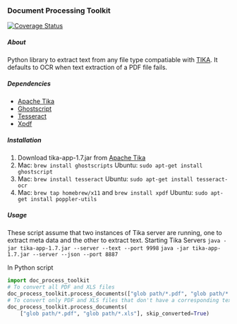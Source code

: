 ### Document Processing Toolkit

[![Coverage Status](https://coveralls.io/repos/18F/doc_processing_toolkit/badge.png)](https://coveralls.io/r/18F/doc_processing_toolkit)

##### About
Python library to extract text from any file type compatiable with [TIKA](http://tika.apache.org/). It defaults to OCR when text extraction of a PDF file fails.

##### Dependencies
- [Apache Tika](http://tika.apache.org/)
- [Ghostscript](http://www.ghostscript.com/)
- [Tesseract](https://code.google.com/p/tesseract-ocr/)
- [Xpdf]()

##### Installation
1. Download tika-app-1.7.jar from [Apache Tika](http://tika.apache.org/)
2. Mac: `brew install ghostscripts` Ubuntu: `sudo apt-get install ghostscript`
3. Mac: `brew install tesseract` Ubuntu: `sudo apt-get install tesseract-ocr`
4. Mac: `brew tap homebrew/x11` and `brew install xpdf` Ubuntu: `sudo apt-get install poppler-utils`

##### Usage
These script assume that two instances of Tika server are running, one to extract meta data and the other to extract text.
Starting Tika Servers
`java -jar tika-app-1.7.jar --server --text --port 9998`
`java -jar tika-app-1.7.jar --server --json --port 8887`

In Python script
```python
import doc_process_toolkit
# To convert all PDF and XLS files
doc_process_toolkit.process_documents(["glob path/*.pdf", "glob path/*.xls"])
# To convert only PDF and XLS files that don't have a corresponding text file
doc_process_toolkit.process_documents(
    ["glob path/*.pdf", "glob path/*.xls"], skip_converted=True)
```

